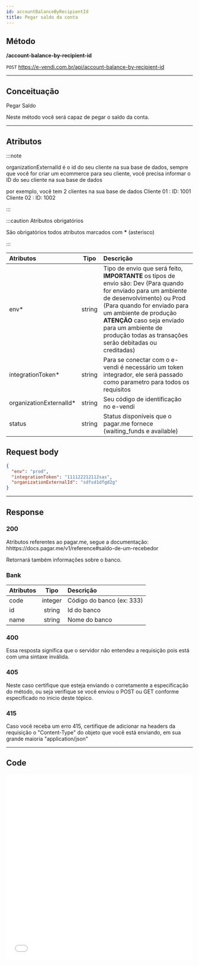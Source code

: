 ```yaml
---
id: accountBalanceByRecipientId
title: Pegar saldo da conta
---
```


## Método

**/account-balance-by-recipient-id**

`POST` https://e-vendi.com.br/api/account-balance-by-recipient-id

---

## Conceituação

Pegar Saldo

Neste método você será capaz de pegar o saldo da conta.

---

## Atributos

:::note

organizationExternalId é o id do seu cliente na sua base de dados, sempre que você for criar um ecommerce para seu cliente, você precisa informar o ID do seu cliente na sua base de dados

por exemplo, você tem 2 clientes na sua base de dados Cliente 01 : ID: 1001 Cliente 02 : ID: 1002

:::

:::caution Atributos obrigatórios

São obrigatórios todos atributos marcados com **\*** (asterisco)

:::

| Atributos | Tipo | Descrição |
| :-- | :-: | :-- |
| env\* | string | Tipo de envio que será feito, **IMPORTANTE** os tipos de envio são: Dev (Para quando for enviado para um ambiente de desenvolvimento) ou Prod (Para quando for enviado para um ambiente de produção **ATENÇÃO** caso seja enviado para um ambiente de produção todas as transações serão debitadas ou creditadas) |
| integrationToken\* | string | Para se conectar com o e-vendi é necessário um token integrador, ele será passado como parametro para todos os requisitos |
| organizationExternalId\* | string | Seu código de identificação no e-vendi |
| status | string | Status disponíveis que o pagar.me fornece (waiting_funds e available) |

## Request body

```json
{
  "env": "prod",
  "integrationToken": "111122212112sas",
  "organizationExternalId": "sdfsd1dfgd2g"
}
```

---

## Response

### 200

Atributos referentes ao pagar.me, segue a documentação: hhttps://docs.pagar.me/v1/reference#saldo-de-um-recebedor

Retornará também informações sobre o banco.

### Bank

| Atributos |  Tipo   | Descrição                 |
| :-------- | :-----: | :------------------------ |
| code      | integer | Código do banco (ex: 333) |
| id        | string  | Id do banco               |
| name      | string  | Nome do banco             |

### 400

Essa resposta significa que o servidor não entendeu a requisição pois está com uma sintaxe inválida.

### 405

Neste caso certifique que esteja enviando o corretamente a especificação do método, ou seja verifique se você enviou o POST ou GET conforme especificado no inicio deste tópico.

### 415

Caso você receba um erro 415, certifique de adicionar na headers da requisição o "Content-Type" do objeto que você está enviando, em sua grande maioria "application/json"

---

## Code

<iframe src="api.apiembed.com/?source=https://raw.githubusercontent.com/e-vendi/e-vendi-docs/main/json-examples/accountBalanceByRecipientId.json" frameborder="0" scrolling="no" width="100%" height="500px" seamless></iframe>

